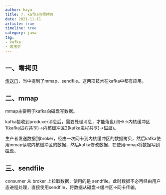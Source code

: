 ```yaml
---
author: haya
title: 7. kafka与零拷贝
date: 2021-11-11
article: true
timeline: true
category: java
tag:
- kafka
- 零拷贝
---
```


## 一、零拷贝
[传送门](/knowledge/操作系统/零拷贝.html)，当中提到了mmap、sendfile。这两项技术在kafka中都有应用。

## 二、mmap
mmap主要用于kafka向磁盘写数据。

kafka接收到producer消息后，需要处理消息，才能落盘(网卡->内核缓冲区1(kafka进程共享)->内核缓冲区2(kafka进程共享)->磁盘)。

生产者发送数据到broker，经由一次网卡到内核缓冲区的数据拷贝，然后kafka使用mmap读取内核缓冲区的数据，然后kafka修改数据，在使用mmap将数据写到磁盘。


## 三、sendfile
consumer 从 broker 上拉取数据，使用的是 sendfile。此时数据不必再经由用户态进程处理，直接使用sendfile，将数据从磁盘->缓冲区->网卡传输。


